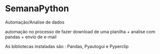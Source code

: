 # SemanaPython
Automação/Analise de dados

automação no processo de fazer download de uma planilha + analise com pandas + envio de e-mail

As bibliotecas instaladas são : Pandas, Pyautogui e Pyperclip
